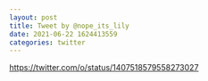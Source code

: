 ```yaml
--- 
layout: post 
title: Tweet by @nope_its_lily 
date: 2021-06-22 1624413559 
categories: twitter 
--- 
```

https://twitter.com/o/status/1407518579558273027